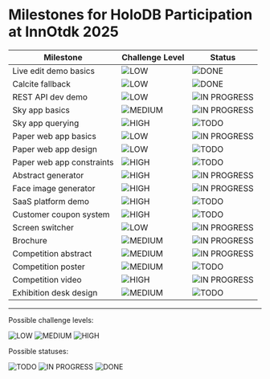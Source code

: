 # Milestones for HoloDB Participation at InnOtdk 2025

| Milestone | Challenge Level | Status |
| --- | --- | --- |
| Live edit demo basics | ![LOW](https://img.shields.io/badge/LOW-lightgray) | ![DONE](https://img.shields.io/badge/DONE-green) |
| Calcite fallback | ![LOW](https://img.shields.io/badge/LOW-lightgray) | ![DONE](https://img.shields.io/badge/DONE-green) |
| REST API dev demo | ![LOW](https://img.shields.io/badge/LOW-lightgray) | ![IN PROGRESS](https://img.shields.io/badge/IN_PROGRESS-blue) |
| Sky app basics | ![MEDIUM](https://img.shields.io/badge/MEDIUM-yellow) | ![IN PROGRESS](https://img.shields.io/badge/IN_PROGRESS-blue) |
| Sky app querying | ![HIGH](https://img.shields.io/badge/HIGH-red) | ![TODO](https://img.shields.io/badge/TODO-gray) |
| Paper web app basics | ![LOW](https://img.shields.io/badge/LOW-lightgray) | ![IN PROGRESS](https://img.shields.io/badge/IN_PROGRESS-blue) |
| Paper web app design | ![LOW](https://img.shields.io/badge/LOW-lightgray) | ![TODO](https://img.shields.io/badge/TODO-gray) |
| Paper web app constraints | ![HIGH](https://img.shields.io/badge/HIGH-red) | ![TODO](https://img.shields.io/badge/TODO-gray) |
| Abstract generator | ![HIGH](https://img.shields.io/badge/HIGH-red) | ![IN PROGRESS](https://img.shields.io/badge/IN_PROGRESS-blue) |
| Face image generator | ![HIGH](https://img.shields.io/badge/HIGH-red) | ![IN PROGRESS](https://img.shields.io/badge/IN_PROGRESS-blue) |
| SaaS platform demo | ![HIGH](https://img.shields.io/badge/HIGH-red) | ![TODO](https://img.shields.io/badge/TODO-gray) |
| Customer coupon system | ![HIGH](https://img.shields.io/badge/HIGH-red) | ![TODO](https://img.shields.io/badge/TODO-gray) |
| Screen switcher | ![LOW](https://img.shields.io/badge/LOW-lightgray) | ![IN PROGRESS](https://img.shields.io/badge/IN_PROGRESS-blue) |
| Brochure | ![MEDIUM](https://img.shields.io/badge/MEDIUM-yellow) | ![IN PROGRESS](https://img.shields.io/badge/IN_PROGRESS-blue) |
| Competition abstract | ![MEDIUM](https://img.shields.io/badge/MEDIUM-yellow) | ![IN PROGRESS](https://img.shields.io/badge/IN_PROGRESS-blue) |
| Competition poster | ![MEDIUM](https://img.shields.io/badge/MEDIUM-yellow) | ![TODO](https://img.shields.io/badge/TODO-gray) |
| Competition video | ![HIGH](https://img.shields.io/badge/HIGH-red) | ![IN PROGRESS](https://img.shields.io/badge/IN_PROGRESS-blue) |
| Exhibition desk design | ![MEDIUM](https://img.shields.io/badge/HIGH-red) | ![TODO](https://img.shields.io/badge/TODO-gray) |

---

Possible challenge levels:

![LOW](https://img.shields.io/badge/LOW-lightgray)
![MEDIUM](https://img.shields.io/badge/MEDIUM-yellow)
![HIGH](https://img.shields.io/badge/HIGH-red)

Possible statuses:

![TODO](https://img.shields.io/badge/TODO-gray)
![IN PROGRESS](https://img.shields.io/badge/IN_PROGRESS-blue)
![DONE](https://img.shields.io/badge/DONE-green)
